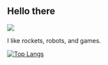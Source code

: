 ## Hello there

![](https://komarev.com/ghpvc/?username=igobyjack)

I like rockets, robots, and games.

[![Top Langs](https://github-readme-stats.vercel.app/api/top-langs/?username=igobyjack&layout=compact&count_private=true)](https://github.com/anuraghazra/github-readme-stats)
